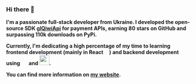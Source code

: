 ### Hi there 👋

**I'm a passionate full-stack developer from Ukraine. I developed the open-source SDK [glQiwiApi](https://github.com/GLEF1X/glQiwiApi) for payment APIs, earning 80 stars on GitHub and surpassing 110k downloads on PyPi.**

**Currently, I'm dedicating a high percentage of my time to learning frontend development (mainly in React <img src="https://upload.wikimedia.org/wikipedia/commons/a/a7/React-icon.svg" width="13px" height="13px"/>) and backend development using <img src="https://github.com/GLEF1X/GLEF1X/assets/71976818/5bf81447-0bc4-4cb6-97ee-4f886e8348d1" width="17"></img>
 and <img src="https://github.com/GLEF1X/GLEF1X/assets/71976818/53d19b2b-9abf-4e94-9388-b905f78edd39" width="27"></img>.**


**You can find more information on [my website](https://glefix.dev).**

